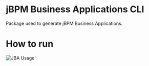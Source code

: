 jBPM Business Applications CLI
==============================

Package used to generate jBPM Business Applications. 


How to run
==============================
![JBA Usage](img/jbareadme.png.png?raw=true)'
